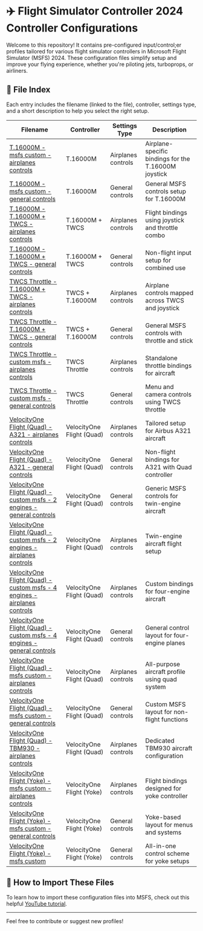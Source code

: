 # ✈️ Flight Simulator Controller 2024 Controller Configurations

Welcome to this repository! It contains pre-configured input/control;er profiles tailored for various flight simulator controllers in Microsoft Flight Simulator (MSFS) 2024. These configuration files simplify setup and improve your flying experience, whether you're piloting jets, turboprops, or airliners.

## 📂 File Index

Each entry includes the filename (linked to the file), controller, settings type, and a short description to help you select the right setup.

| Filename | Controller | Settings Type | Description |
|----------|------------|----------------|-------------|
| [T.16000M - msfs custom - airplanes controls](https://github.com/highinthefssky/msfs-2024-controls-settings/blob/main/profiles/T.16000M%20-%20msfs%20custom%20-%20airplanes%20controls.xml) | T.16000M | Airplanes controls | Airplane-specific bindings for the T.16000M joystick |
| [T.16000M - msfs custom - general controls](https://github.com/highinthefssky/msfs-2024-controls-settings/blob/main/profiles/T.16000M%20-%20msfs%20custom%20-%20general%20controls.xml) | T.16000M | General controls | General MSFS controls setup for T.16000M |
| [T.16000M - T.16000M + TWCS - airplanes controls](https://github.com/highinthefssky/msfs-2024-controls-settings/blob/main/profiles/T.16000M%20-%20T.16000M%20%2B%20TWCS%20-%20airplanes%20controls.xml) | T.16000M + TWCS | Airplanes controls | Flight bindings using joystick and throttle combo |
| [T.16000M - T.16000M + TWCS - general controls](https://github.com/highinthefssky/msfs-2024-controls-settings/blob/main/profiles/T.16000M%20-%20T.16000M%20%2B%20TWCS%20-%20general%20controls.xml) | T.16000M + TWCS | General controls | Non-flight input setup for combined use |
| [TWCS Throttle - T.16000M + TWCS - airplanes controls](https://github.com/highinthefssky/msfs-2024-controls-settings/blob/main/profiles/TWCS%20Throttle%20-%20T.16000M%20%2B%20TWCS%20-%20airplanes%20controls.xml) | TWCS + T.16000M | Airplanes controls | Airplane controls mapped across TWCS and joystick |
| [TWCS Throttle - T.16000M + TWCS - general controls](https://github.com/highinthefssky/msfs-2024-controls-settings/blob/main/profiles/TWCS%20Throttle%20-%20T.16000M%20%2B%20TWCS%20-%20general%20controls.xml) | TWCS + T.16000M | General controls | General MSFS controls with throttle and stick |
| [TWCS Throttle - custom msfs - airplanes controls](https://github.com/highinthefssky/msfs-2024-controls-settings/blob/main/profiles/TWCS%20Throttle%20-%20custom%20msfs%20-%20airplanes%20controls.xml) | TWCS Throttle | Airplanes controls | Standalone throttle bindings for aircraft |
| [TWCS Throttle - custom msfs - general controls](https://github.com/highinthefssky/msfs-2024-controls-settings/blob/main/profiles/TWCS%20Throttle%20-%20custom%20msfs%20-%20general%20controls.xml) | TWCS Throttle | General controls | Menu and camera controls using TWCS throttle |
| [VelocityOne Flight (Quad) - A321 - airplanes controls](https://github.com/highinthefssky/msfs-2024-controls-settings/blob/main/profiles/VelocityOne%20Flight%20(Quad)%20-%20A321%20-%20airplanes%20controls.xml) | VelocityOne Flight (Quad) | Airplanes controls | Tailored setup for Airbus A321 aircraft |
| [VelocityOne Flight (Quad) - A321 - general controls](https://github.com/highinthefssky/msfs-2024-controls-settings/blob/main/profiles/VelocityOne%20Flight%20(Quad)%20-%20A321%20-%20general%20controls.xml) | VelocityOne Flight (Quad) | General controls | Non-flight bindings for A321 with Quad controller |
| [VelocityOne Flight (Quad) - custom msfs - 2 engines - general controls](https://github.com/highinthefssky/msfs-2024-controls-settings/blob/main/profiles/VelocityOne%20Flight%20(Quad)%20-%20custom%20msfs%20-%202%20engines%20-%20general%20controls.xml) | VelocityOne Flight (Quad) | General controls | Generic MSFS controls for twin-engine aircraft |
| [VelocityOne Flight (Quad) - custom msfs - 2 engines - airplanes controls](https://github.com/highinthefssky/msfs-2024-controls-settings/blob/main/profiles/VelocityOne%20Flight%20(Quad)%20-%20custom%20msfs%20-%202%20engines%20-%20airplanes%20controls.xml) | VelocityOne Flight (Quad) | Airplanes controls | Twin-engine aircraft flight setup |
| [VelocityOne Flight (Quad) - custom msfs - 4 engines - airplanes controls](https://github.com/highinthefssky/msfs-2024-controls-settings/blob/main/profiles/VelocityOne%20Flight%20(Quad)%20-%20custom%20msfs%20-%204%20engines%20-%20airplanes%20controls.xml) | VelocityOne Flight (Quad) | Airplanes controls | Custom bindings for four-engine aircraft |
| [VelocityOne Flight (Quad) - custom msfs - 4 engines - general controls](https://github.com/highinthefssky/msfs-2024-controls-settings/blob/main/profiles/VelocityOne%20Flight%20(Quad)%20-%20custom%20msfs%20-%204%20engines%20-%20general%20controls.xml) | VelocityOne Flight (Quad) | General controls | General control layout for four-engine planes |
| [VelocityOne Flight (Quad) - msfs custom - airplanes controls](https://github.com/highinthefssky/msfs-2024-controls-settings/blob/main/profiles/VelocityOne%20Flight%20(Quad)%20-%20msfs%20custom%20-%20airplanes%20controls.xml) | VelocityOne Flight (Quad) | Airplanes controls | All-purpose aircraft profile using quad system |
| [VelocityOne Flight (Quad) - msfs custom - general controls](https://github.com/highinthefssky/msfs-2024-controls-settings/blob/main/profiles/VelocityOne%20Flight%20(Quad)%20-%20msfs%20custom%20-%20general%20controls.xml) | VelocityOne Flight (Quad) | General controls | Custom MSFS layout for non-flight functions |
| [VelocityOne Flight (Quad) - TBM930 - airplanes controls](https://github.com/highinthefssky/msfs-2024-controls-settings/blob/main/profiles/VelocityOne%20Flight%20(Quad)%20-%20TBM930%20-%20airplanes%20controls.xml) | VelocityOne Flight (Quad) | Airplanes controls | Dedicated TBM930 aircraft configuration |
| [VelocityOne Flight (Yoke) - msfs custom - airplanes controls](https://github.com/highinthefssky/msfs-2024-controls-settings/blob/main/profiles/VelocityOne%20Flight%20(Yoke)%20-%20msfs%20custom%20-%20airplanes%20controls.xml) | VelocityOne Flight (Yoke) | Airplanes controls | Flight bindings designed for yoke controller |
| [VelocityOne Flight (Yoke) - msfs custom - general controls](https://github.com/highinthefssky/msfs-2024-controls-settings/blob/main/profiles/VelocityOne%20Flight%20(Yoke)%20-%20msfs%20custom%20-%20general%20controls.xml) | VelocityOne Flight (Yoke) | General controls | Yoke-based layout for menus and systems |
| [VelocityOne Flight (Yoke) - msfs custom](https://github.com/highinthefssky/msfs-2024-controls-settings/blob/main/profiles/VelocityOne%20Flight%20(Yoke)%20-%20msfs%20custom.xml) | VelocityOne Flight (Yoke) | General controls | All-in-one control scheme for yoke setups |




## 🎥 How to Import These Files

To learn how to import these configuration files into MSFS, check out this helpful [YouTube tutorial](https://www.youtube.com/watch?v=example).

---

Feel free to contribute or suggest new profiles!

